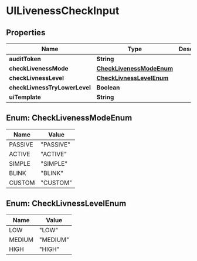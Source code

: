 
# UILivenessCheckInput

## Properties
Name | Type | Description | Notes
------------ | ------------- | ------------- | -------------
**auditToken** | **String** |  |  [optional]
**checkLivenessMode** | [**CheckLivenessModeEnum**](#CheckLivenessModeEnum) |  | 
**checkLivnessLevel** | [**CheckLivnessLevelEnum**](#CheckLivnessLevelEnum) |  | 
**checkLivnessTryLowerLevel** | **Boolean** |  |  [optional]
**uiTemplate** | **String** |  | 


<a name="CheckLivenessModeEnum"></a>
## Enum: CheckLivenessModeEnum
Name | Value
---- | -----
PASSIVE | &quot;PASSIVE&quot;
ACTIVE | &quot;ACTIVE&quot;
SIMPLE | &quot;SIMPLE&quot;
BLINK | &quot;BLINK&quot;
CUSTOM | &quot;CUSTOM&quot;


<a name="CheckLivnessLevelEnum"></a>
## Enum: CheckLivnessLevelEnum
Name | Value
---- | -----
LOW | &quot;LOW&quot;
MEDIUM | &quot;MEDIUM&quot;
HIGH | &quot;HIGH&quot;



